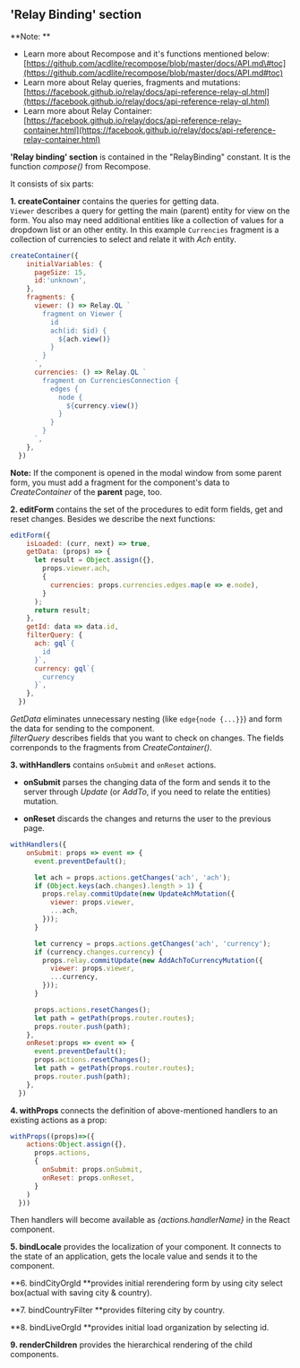 ## 'Relay Binding' section

**Note: **

* Learn more about Recompose and it's functions mentioned below: [https://github.com/acdlite/recompose/blob/master/docs/API.md\#toc](https://github.com/acdlite/recompose/blob/master/docs/API.md#toc)
* Learn more about Relay queries, fragments and mutations: [https://facebook.github.io/relay/docs/api-reference-relay-ql.html](https://facebook.github.io/relay/docs/api-reference-relay-ql.html) 
* Learn more about Relay Container: [https://facebook.github.io/relay/docs/api-reference-relay-container.html](https://facebook.github.io/relay/docs/api-reference-relay-container.html)

**'Relay binding' section** is contained in the "RelayBinding" constant. It is the function _compose\(\)_ from Recompose.

It consists of six parts:

**1. createContainer** contains the queries for getting data.  
`Viewer` describes a query for getting the main \(parent\) entity for view on the form. You also may need additional entities like a collection of values for a dropdown list or an other entity. In this example `Currencies` fragment is a collection of currencies to select and relate it with _Ach_ entity.

```javascript
createContainer({
    initialVariables: {
      pageSize: 15,
      id:'unknown',
    },
    fragments: {
      viewer: () => Relay.QL `
        fragment on Viewer {
          id
          ach(id: $id) {
            ${ach.view()}
          }
        }
      `,
      currencies: () => Relay.QL `
        fragment on CurrenciesConnection {
          edges {
            node {
              ${currency.view()}
            }
          }
        }
      `,
    },
  })
```

**Note:** If the component is opened in the modal window from some parent form, you must add a fragment for the component's data to _CreateContainer_ of the **parent** page, too.

**2.  editForm** contains the set of the procedures to edit form fields, get and reset changes. Besides we describe the next functions:

```javascript
editForm({
    isLoaded: (curr, next) => true,
    getData: (props) => {
      let result = Object.assign({},
        props.viewer.ach,
        {
          currencies: props.currencies.edges.map(e => e.node),
        }
      );
      return result;
    },
    getId: data => data.id,
    filterQuery: {
      ach: gql`{
        id
      }`,
      currency: gql`{
        currency
      }`,
    },
  })
```

_GetData_ eliminates unnecessary nesting \(like `edge{node {...}}`\) and form the data for sending to the component.  
_filterQuery_ describes fields that you want to check on changes. The fields correnponds to the fragments from _CreateContainer\(\)_.

**3. withHandlers** contains `onSubmit` and `onReset` actions.

* **onSubmit** parses the changing data of the form and sends it to the server through _Update_ \(or _AddTo_, if you need to relate the entities\) mutation.

* **onReset** discards the changes and returns the user to the previous page.

```javascript
withHandlers({
    onSubmit: props => event => {
      event.preventDefault();

      let ach = props.actions.getChanges('ach', 'ach');
      if (Object.keys(ach.changes).length > 1) {
        props.relay.commitUpdate(new UpdateAchMutation({
          viewer: props.viewer,
          ...ach,
        }));
      }

      let currency = props.actions.getChanges('ach', 'currency');
      if (currency.changes.currency) {
        props.relay.commitUpdate(new AddAchToCurrencyMutation({
          viewer: props.viewer,
          ...currency,
        }));
      }

      props.actions.resetChanges();
      let path = getPath(props.router.routes);
      props.router.push(path);
    },
    onReset:props => event => {
      event.preventDefault();
      props.actions.resetChanges();
      let path = getPath(props.router.routes);
      props.router.push(path);
    },
  })
```

**4. withProps** connects the definition of above-mentioned handlers to an existing actions as a prop:

```javascript
withProps((props)=>({
    actions:Object.assign({},
      props.actions,
      {
        onSubmit: props.onSubmit,
        onReset: props.onReset,
      }
    )
  }))
```

Then handlers will become available as _{actions.handlerName}_ in the React component.

**5. bindLocale** provides the localization of your component. It connects to the state of an application, gets the locale value and sends it to the component.

**6. bindCityOrgId **provides initial rerendering form by using city select box\(actual with saving city & country\). 

**7. bindCountryFilter **provides filtering city by country. 

**8. bindLiveOrgId **provides initial load organization by selecting id. 

**9. renderChildren** provides the hierarchical rendering of the child components.

